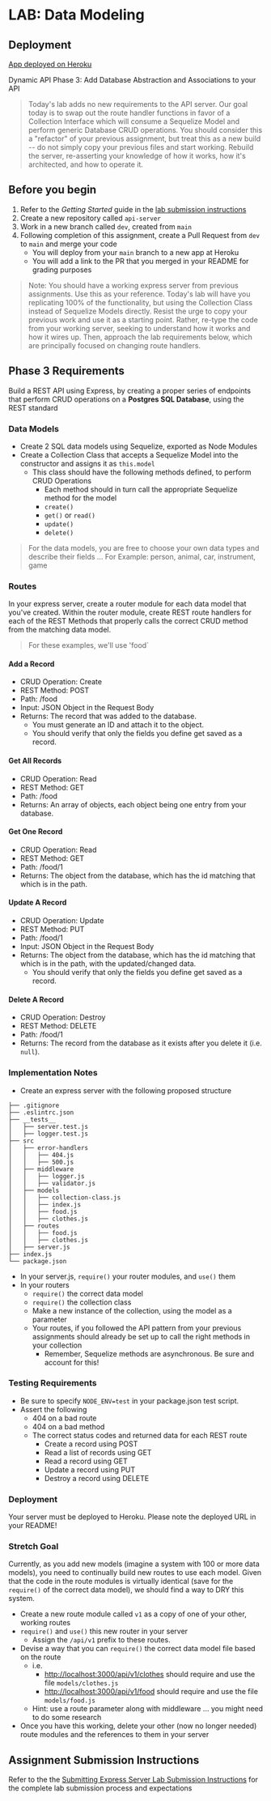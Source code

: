 # LAB: Data Modeling

## Deployment

[App deployed on Heroku](https://class-04-api-server.herokuapp.com/)

Dynamic API Phase 3: Add Database Abstraction and Associations to your API

> Today's lab adds no new requirements to the API server. Our goal today is to swap out the route handler functions in favor of a Collection Interface which will consume a Sequelize Model and perform generic Database CRUD operations. You should consider this a "refactor" of your previous assignment, but treat this as a new build -- do not simply copy your previous files and start working. Rebuild the server, re-asserting your knowledge of how it works, how it's architected, and how to operate it.

## Before you begin

1. Refer to the *Getting Started* guide  in the [lab submission instructions](../../../reference/submission-instructions/labs/README.md)
1. Create a new repository called `api-server`
1. Work in a new branch called `dev`, created from `main`
1. Following completion of this assignment, create a Pull Request from `dev` to `main` and merge your code
   - You will deploy from your `main` branch to a new app at Heroku
   - You will add a link to the PR that you merged in your README for grading purposes

> Note: You should have a working express server from previous assignments. Use this as your reference. Today's lab will have you replicating 100% of the functionality, but using the Collection Class instead of Sequelize Models directly. Resist the urge to copy your previous work and use it as a starting point. Rather, re-type the code from your working server, seeking to understand how it works and how it wires up. Then, approach the lab requirements below, which are principally focused on changing route handlers.

## Phase 3 Requirements

Build a REST API using Express, by creating a proper series of endpoints that perform CRUD operations on a **Postgres SQL Database**, using the REST standard

### Data Models

- Create 2 SQL data models using Sequelize, exported as Node Modules
- Create a Collection Class that accepts a Sequelize Model into the constructor and assigns it as `this.model`
  - This class should have the following methods defined, to perform CRUD Operations
    - Each method should in turn call the appropriate Sequelize method for the model
    - `create()`
    - `get()` or `read()`
    - `update()`
    - `delete()`

> For the data models, you are free to choose your own data types and describe their fields ... For Example: person, animal, car, instrument, game

### Routes

In your express server, create a router module for each data model that you've created. Within the router module, create REST route handlers for each of the REST Methods that properly calls the correct CRUD method from the matching data model.

> For these examples, we'll use 'food`

#### Add a Record

- CRUD Operation: Create
- REST Method: POST
- Path: /food
- Input: JSON Object in the Request Body
- Returns: The record that was added to the database.
  - You must generate an ID and attach it to the object.
  - You should verify that only the fields you define get saved as a record.

#### Get All Records

- CRUD Operation: Read
- REST Method: GET
- Path: /food
- Returns: An array of objects, each object being one entry from your database.

#### Get One Record

- CRUD Operation: Read
- REST Method: GET
- Path: /food/1
- Returns: The object from the database, which has the id matching that which is in the path.

#### Update A Record

- CRUD Operation: Update
- REST Method: PUT
- Path: /food/1
- Input: JSON Object in the Request Body
- Returns: The object from the database, which has the id matching that which is in the path, with the updated/changed data.
  - You should verify that only the fields you define get saved as a record.

#### Delete A Record

- CRUD Operation: Destroy
- REST Method: DELETE
- Path: /food/1
- Returns: The record from the database as it exists after you delete it (i.e. `null`).

### Implementation Notes

- Create an express server with the following proposed structure

```text
├── .gitignore
├── .eslintrc.json
├── __tests__
│   ├── server.test.js
│   ├── logger.test.js
├── src
│   ├── error-handlers
│   │   ├── 404.js
│   │   ├── 500.js
│   ├── middleware
│   │   ├── logger.js
│   │   ├── validator.js
│   ├── models
│   │   ├── collection-class.js
│   │   ├── index.js
│   │   ├── food.js
│   │   ├── clothes.js
│   ├── routes
│   │   ├── food.js
│   │   ├── clothes.js
│   ├── server.js
├── index.js
└── package.json
```

- In your server.js, `require()` your router modules, and `use()` them
- In your routers
  - `require()` the correct data model
  - `require()` the collection class
  - Make a new instance of the collection, using the model as a parameter
  - Your routes, if you followed the API pattern from your previous assignments should already be set up to call the right methods in your collection
    - Remember, Sequelize methods are asynchronous. Be sure and account for this!

### Testing Requirements

- Be sure to specify `NODE_ENV=test` in your package.json test script.
- Assert the following
  - 404 on a bad route
  - 404 on a bad method
  - The correct status codes and returned data for each REST route
    - Create a record using POST
    - Read a list of records using GET
    - Read a record using GET
    - Update a record using PUT
    - Destroy a record using DELETE

### Deployment

Your server must be deployed to Heroku. Please note the deployed URL in your README!

### Stretch Goal

Currently, as you add new models (imagine a system with 100 or more data models), you need to continually build new routes to use each model. Given that the code in the route modules is virtually identical (save for the `require()` of the correct data model), we should find a way to DRY this system.

- Create a new route module called `v1` as a copy of one of your other, working routes
- `require()` and `use()` this new router in your server
  - Assign the `/api/v1` prefix to these routes.
- Devise a way that you can `require()` the correct data model file based on the route
  - i.e.
    - <http://localhost:3000/api/v1/clothes> should require and use the file `models/clothes.js`
    - <http://localhost:3000/api/v1/food> should require and use the file `models/food.js`
  - Hint: use a route parameter along with middleware ... you might need to do some research
- Once you have this working, delete your other (now no longer needed) route modules and the references to them in your server

## Assignment Submission Instructions

Refer to the the [Submitting Express Server Lab Submission Instructions](../../../reference/submission-instructions/labs/express-servers.md) for the complete lab submission process and expectations
